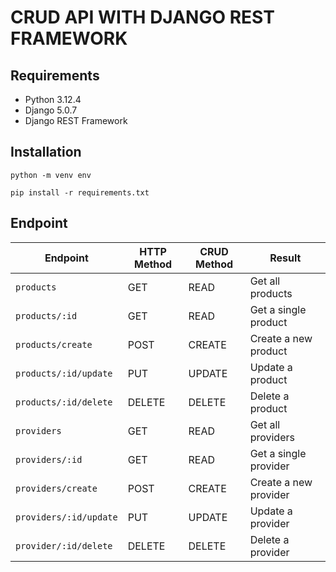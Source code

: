# CRUD API WITH DJANGO REST FRAMEWORK

## Requirements
- Python 3.12.4
- Django 5.0.7
- Django REST Framework

## Installation

```
python -m venv env
```

```
pip install -r requirements.txt
```

## Endpoint

Endpoint |HTTP Method | CRUD Method | Result
-- | -- |-- |--
`products` | GET | READ | Get all products
`products/:id` | GET | READ | Get a single product
`products/create`| POST | CREATE | Create a new product
`products/:id/update` | PUT | UPDATE | Update a product
`products/:id/delete` | DELETE | DELETE | Delete a product
`providers` | GET | READ | Get all providers
`providers/:id` | GET | READ | Get a single provider
`providers/create`| POST | CREATE | Create a new provider
`providers/:id/update` | PUT | UPDATE | Update a provider
`provider/:id/delete` | DELETE | DELETE | Delete a provider
